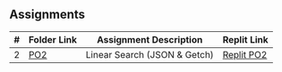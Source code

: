##  Assignments

|   #   | Folder Link | Assignment Description | Replit Link |
| :---: | ----------- | ---------------------- | ----------- |
|   2   | [PO2](https://github.com/zristina/3013-Algorithms/tree/main/Assignments/PO2)   | Linear Search (JSON & Getch) | [Replit PO2](https://replit.com/@zristina/3013-P02-Using-JSON-and-Getch) |


